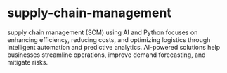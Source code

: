 # supply-chain-management
supply chain management (SCM) using AI and Python focuses on enhancing efficiency, reducing costs, and optimizing logistics through intelligent automation and predictive analytics. AI-powered solutions help businesses streamline operations, improve demand forecasting, and mitigate risks.
